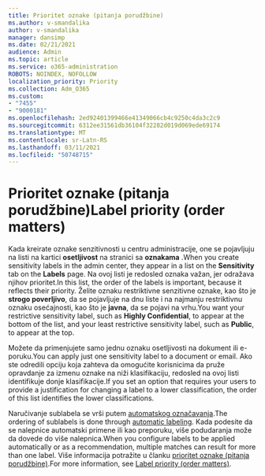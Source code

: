 ```yaml
---
title: Prioritet oznake (pitanja porudžbine)
ms.author: v-smandalika
author: v-smandalika
manager: dansimp
ms.date: 02/21/2021
audience: Admin
ms.topic: article
ms.service: o365-administration
ROBOTS: NOINDEX, NOFOLLOW
localization_priority: Priority
ms.collection: Adm_O365
ms.custom:
- "7455"
- "9000181"
ms.openlocfilehash: 2ed92401399466e41349066cb4c9250c4da3c2c9
ms.sourcegitcommit: 6312ee31561db36104f32282d019d069ede69174
ms.translationtype: MT
ms.contentlocale: sr-Latn-RS
ms.lasthandoff: 03/11/2021
ms.locfileid: "50748715"
---
```

# <a name="label-priority-order-matters"></a><span data-ttu-id="e7c2f-102">Prioritet oznake (pitanja porudžbine)</span><span class="sxs-lookup"><span data-stu-id="e7c2f-102">Label priority (order matters)</span></span>

<span data-ttu-id="e7c2f-103">Kada kreirate oznake senzitivnosti u centru administracije, one se pojavljuju na listi na kartici **osetljivost** na stranici sa **oznakama** .</span><span class="sxs-lookup"><span data-stu-id="e7c2f-103">When you create sensitivity labels in the admin center, they appear in a list on the **Sensitivity** tab on the **Labels** page.</span></span> <span data-ttu-id="e7c2f-104">Na ovoj listi je redosled oznaka važan, jer odražava njihov prioritet.</span><span class="sxs-lookup"><span data-stu-id="e7c2f-104">In this list, the order of the labels is important, because it reflects their priority.</span></span> <span data-ttu-id="e7c2f-105">Želite oznaku restriktivne senzitivne oznake, kao što je **strogo poverljivo**, da se pojavljuje na dnu liste i na najmanju restriktivnu oznaku osećajnosti, kao što je **javna**, da se pojavi na vrhu.</span><span class="sxs-lookup"><span data-stu-id="e7c2f-105">You want your restrictive sensitivity label, such as **Highly Confidential**, to appear at the bottom of the list, and your least restrictive sensitivity label, such as **Public**, to appear at the top.</span></span>

<span data-ttu-id="e7c2f-106">Možete da primenjujete samo jednu oznaku osetljivosti na dokument ili e-poruku.</span><span class="sxs-lookup"><span data-stu-id="e7c2f-106">You can apply just one sensitivity label to a document or email.</span></span> <span data-ttu-id="e7c2f-107">Ako ste odredili opciju koja zahteva da omogućite korisnicima da pruže opravdanje za izmenu oznake na niži klasifikaciju, redosled na ovoj listi identifikuje donje klasifikacije.</span><span class="sxs-lookup"><span data-stu-id="e7c2f-107">If you set an option that requires your users to provide a justification for changing a label to a lower classification, the order of this list identifies the lower classifications.</span></span>

<span data-ttu-id="e7c2f-108">Naručivanje sublabela se vrši putem [automatskog označavanja](https://docs.microsoft.com/microsoft-365/compliance/apply-sensitivity-label-automatically).</span><span class="sxs-lookup"><span data-stu-id="e7c2f-108">The ordering of sublabels is done through [automatic labeling](https://docs.microsoft.com/microsoft-365/compliance/apply-sensitivity-label-automatically).</span></span> <span data-ttu-id="e7c2f-109">Kada podesite da se nalepnice automatski primene ili kao preporuku, više podudaranja može da dovede do više nalepnica.</span><span class="sxs-lookup"><span data-stu-id="e7c2f-109">When you configure labels to be applied automatically or as a recommendation, multiple matches can result for more than one label.</span></span> <span data-ttu-id="e7c2f-110">Više informacija potražite u članku [prioritet oznake (pitanja porudžbine)](https://docs.microsoft.com/microsoft-365/compliance/sensitivity-labels).</span><span class="sxs-lookup"><span data-stu-id="e7c2f-110">For more information, see [Label priority (order matters)](https://docs.microsoft.com/microsoft-365/compliance/sensitivity-labels).</span></span>